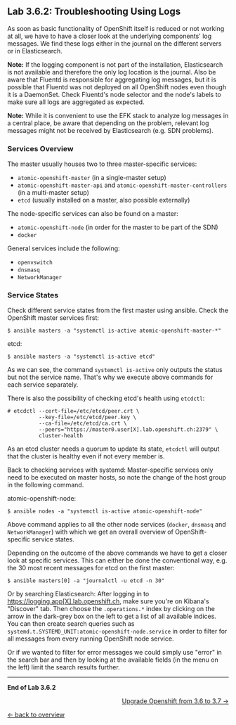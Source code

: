 ## Lab 3.6.2: Troubleshooting Using Logs

As soon as basic functionality of OpenShift itself is reduced or not working at all, we have to have a closer look at the underlying components' log messages. We find these logs either in the journal on the different servers or in Elasticsearch.

**Note:** If the logging component is not part of the installation, Elasticsearch is not available and therefore the only log location is the journal. Also be aware that Fluentd is responsible for aggregating log messages, but it is possible that Fluentd was not deployed on all OpenShift nodes even though it is a DaemonSet. Check Fluentd's node selector and the node's labels to make sure all logs are aggregated as expected.

**Note:** While it is convenient to use the EFK stack to analyze log messages in a central place, be aware that depending on the problem, relevant log messages might not be received by Elasticsearch (e.g. SDN problems).


### Services Overview

The master usually houses two to three master-specific services:
* `atomic-openshift-master` (in a single-master setup)
* `atomic-openshift-master-api` and `atomic-openshift-master-controllers` (in a multi-master setup)
* `etcd` (usually installed on a master, also possible externally)

The node-specific services can also be found on a master:
* `atomic-openshift-node` (in order for the master to be part of the SDN)
* `docker`

General services include the following:
* `openvswitch`
* `dnsmasq`
* `NetworkManager`


### Service States

Check different service states from the first master using ansible. Check the OpenShift master services first:
```
$ ansible masters -a "systemctl is-active atomic-openshift-master-*"
```

etcd:
```
$ ansible masters -a "systemctl is-active etcd"
```

As we can see, the command `systemctl is-active` only outputs the status but not the service name. That's why we execute above commands for each service separately.

There is also the possibility of checking etcd's health using `etcdctl`:
```
# etcdctl --cert-file=/etc/etcd/peer.crt \
          --key-file=/etc/etcd/peer.key \
          --ca-file=/etc/etcd/ca.crt \
          --peers="https://master0.user[X].lab.openshift.ch:2379" \
          cluster-health
```

As an etcd cluster needs a quorum to update its state, `etcdctl` will output that the cluster is healthy even if not every member is.

Back to checking services with systemd: Master-specific services only need to be executed on master hosts, so note the change of the host group in the following command.

atomic-openshift-node:
```
$ ansible nodes -a "systemctl is-active atomic-openshift-node"
```

Above command applies to all the other node services (`docker`, `dnsmasq` and `NetworkManager`) with which we get an overall overview of OpenShift-specific service states.

Depending on the outcome of the above commands we have to get a closer look at specific services. This can either be done the conventional way, e.g. the 30 most recent messages for etcd on the first master:

```
$ ansible masters[0] -a "journalctl -u etcd -n 30"
```

Or by searching Elasticsearch: After logging in to https://logging.app[X].lab.openshift.ch, make sure you're on Kibana's "Discover" tab. Then choose the `.operations.*` index by clicking on the arrow in the dark-grey box on the left to get a list of all available indices. You can then create search queries such as `systemd.t.SYSTEMD_UNIT:atomic-openshift-node.service` in order to filter for all messages from every running OpenShift node service.

Or if we wanted to filter for error messages we could simply use "error" in the search bar and then by looking at the available fields (in the menu on the left) limit the search results further.

---

**End of Lab 3.6.2**

<p width="100px" align="right"><a href="371_upgrade_openshift37.md">Upgrade Openshift from 3.6 to 3.7 →</a></p>

[← back to overview](../README.md)
